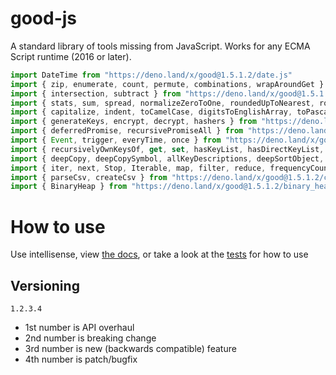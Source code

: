 # good-js

A standard library of tools missing from JavaScript. Works for any ECMA Script runtime (2016 or later).

```js
import DateTime from "https://deno.land/x/good@1.5.1.2/date.js"
import { zip, enumerate, count, permute, combinations, wrapAroundGet } from "https://deno.land/x/good@1.5.1.2/array.js"
import { intersection, subtract } from "https://deno.land/x/good@1.5.1.2/set.js"
import { stats, sum, spread, normalizeZeroToOne, roundedUpToNearest, roundedDownToNearest } from "https://deno.land/x/good@1.5.1.2/math.js"
import { capitalize, indent, toCamelCase, digitsToEnglishArray, toPascalCase, toKebabCase, toSnakeCase, toScreamingtoKebabCase, toScreamingtoSnakeCase, toRepresentation, toString, regex, findAll, iterativelyFindAll, escapeRegexMatch, escapeRegexReplace, extractFirst, isValidIdentifier, removeCommonPrefix } from "https://deno.land/x/good@1.5.1.2/string.js"
import { generateKeys, encrypt, decrypt, hashers } from "https://deno.land/x/good@1.5.1.2/encryption.js"
import { deferredPromise, recursivePromiseAll } from "https://deno.land/x/good@1.5.1.2/async.js"
import { Event, trigger, everyTime, once } from "https://deno.land/x/good@1.5.1.2/events.js"
import { recursivelyOwnKeysOf, get, set, hasKeyList, hasDirectKeyList, remove, merge, compareProperty, recursivelyIterateOwnKeysOf } from "https://deno.land/x/good@1.5.1.2/object.js"
import { deepCopy, deepCopySymbol, allKeyDescriptions, deepSortObject, shallowSortObject, isGeneratorType,isAsyncIterable, isSyncIterable, isTechnicallyIterable, isSyncIterableObjectOrContainer, allKeys } from "https://deno.land/x/good@1.5.1.2/value.js"
import { iter, next, Stop, Iterable, map, filter, reduce, frequencyCount, zip, count, enumerate, permute, combinations, slices, asyncIteratorToList, concurrentlyTransform, forkBy } from "https://deno.land/x/good@1.5.1.2/iterable.js"
import { parseCsv, createCsv } from "https://deno.land/x/good@1.5.1.2/csv.js"
import { BinaryHeap } from "https://deno.land/x/good@1.5.1.2/binary_heap.js"
```


# How to use

Use intellisense, view [the docs](https://deno.land/x/good?doc), or take a look at the [tests](https://github.com/jeff-hykin/good-js/tree/master/tests) for how to use

## Versioning

`1.2.3.4`
- 1st number is API overhaul
- 2nd number is breaking change
- 3rd number is new (backwards compatible) feature 
- 4th number is patch/bugfix